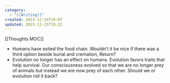 ```yaml
---
category:
  - "[[Writing]]"
created: 2023-12-24T19:07
updated: 2023-12-25T19:22
---
```

[[Thoughts MOC]]
- Humans have exited the food chain. Wouldn’t it be nice if there was a third option beside burial and cremation, Return?
- Evolution no longer has an effect on humans. Evolution favors traits that help survival. Our consciousness evolved so that we are no longer prey of animals but instead we are now prey of each other. Should we or evolution roll it back?   